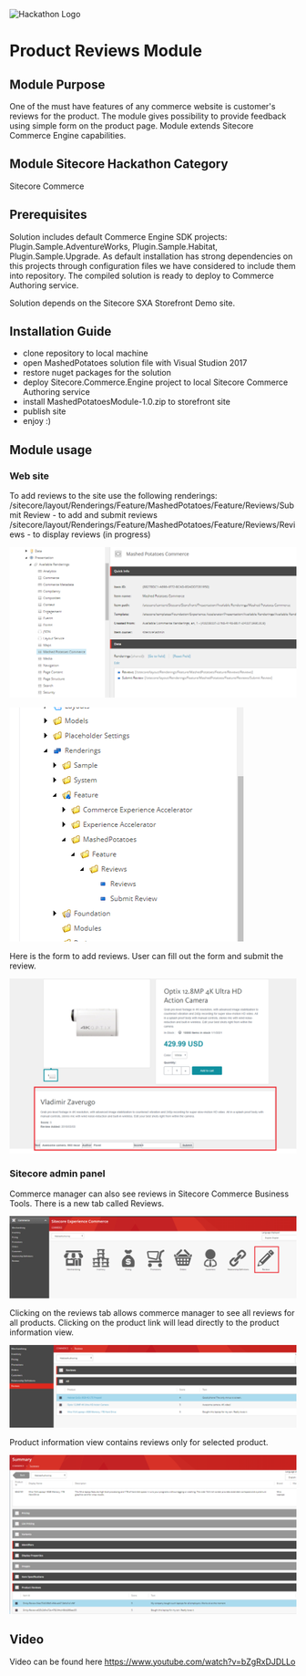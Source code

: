 ![Hackathon Logo](documentation/images/hackathon.png?raw=true "Hackathon Logo")

# Product Reviews Module

## Module Purpose

One of the must have features of any commerce website is customer's reviews for the product. The module gives possibility to provide feedback using simple form on the product page.
Module extends Sitecore Commerce Engine capabilities.

## Module Sitecore Hackathon Category

Sitecore Commerce

## Prerequisites

Solution includes default Commerce Engine SDK projects: Plugin.Sample.AdventureWorks, Plugin.Sample.Habitat, Plugin.Sample.Upgrade.
As default installation has strong dependencies on this projects through configuration files we have considered to include them into repository.
The compiled solution is ready to deploy to Commerce Authoring service.

Solution depends on the Sitecore SXA Storefront Demo site. 

## Installation Guide
 
 - clone repository to local machine
 - open MashedPotatoes solution file with Visual Studion 2017
 - restore nuget packages for the solution
 - deploy Sitecore.Commerce.Engine project to local Sitecore Commerce Authoring service
 - install MashedPotatoesModule-1.0.zip to storefront site
 - publish site
 - enjoy :)
 
## Module usage

### Web site
To add reviews to the site use the following renderings:
/sitecore/layout/Renderings/Feature/MashedPotatoes/Feature/Reviews/Submit Review - to add and submit reviews
/sitecore/layout/Renderings/Feature/MashedPotatoes/Feature/Reviews/Reviews - to display reviews (in progress)

![sxa renderings params](documentation/images/sxa-renderings-params.png?raw=true "sxa renderings params")

![product reviews rendering](documentation/images/product-reviews-rendering.png?raw=true "product reviews rendering")

Here is the form to add reviews. User can fill out the form and submit the review.

![product details review form](documentation/images/product-details-review-form.png?raw=true "product details review form")

### Sitecore admin panel
Commerce manager can also see reviews in Sitecore Commerce Business Tools. There is a new tab called Reviews.

![sitecore commerce biz reviews](documentation/images/sitecore-commerce-biz-reviews.png?raw=true "sitecore commerce biz reviews")

Clicking on the reviews tab allows commerce manager to see all reviews for all products. 
Clicking on the product link will lead directly to the product information view.

![reviews all engine view](documentation/images/reviews-all-engine-view.png?raw=true "reviews all engine view")

Product information view contains reviews only for selected product.

![product review view](documentation/images/product-review-view.png?raw=true "product review view")

## Video
Video can be found here https://www.youtube.com/watch?v=bZgRxDJDLLo
